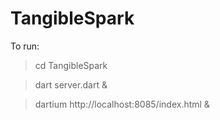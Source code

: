 # TangibleSpark

To run:

> cd TangibleSpark

> dart server.dart & 

> dartium http://localhost:8085/index.html &


